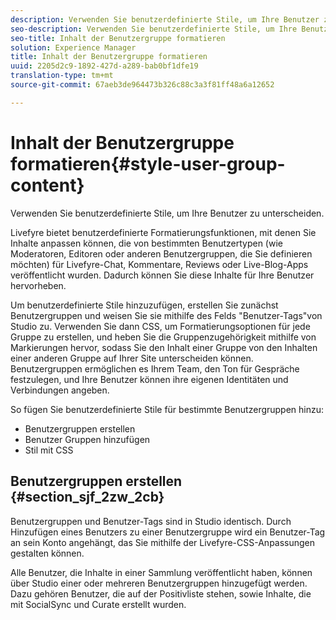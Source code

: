 ```yaml
---
description: Verwenden Sie benutzerdefinierte Stile, um Ihre Benutzer zu unterscheiden.
seo-description: Verwenden Sie benutzerdefinierte Stile, um Ihre Benutzer zu unterscheiden.
seo-title: Inhalt der Benutzergruppe formatieren
solution: Experience Manager
title: Inhalt der Benutzergruppe formatieren
uuid: 2205d2c9-1892-427d-a289-bab0bf1dfe19
translation-type: tm+mt
source-git-commit: 67aeb3de964473b326c88c3a3f81ff48a6a12652

---
```



# Inhalt der Benutzergruppe formatieren{#style-user-group-content}

Verwenden Sie benutzerdefinierte Stile, um Ihre Benutzer zu unterscheiden.

Livefyre bietet benutzerdefinierte Formatierungsfunktionen, mit denen Sie Inhalte anpassen können, die von bestimmten Benutzertypen (wie Moderatoren, Editoren oder anderen Benutzergruppen, die Sie definieren möchten) für Livefyre-Chat, Kommentare, Reviews oder Live-Blog-Apps veröffentlicht wurden. Dadurch können Sie diese Inhalte für Ihre Benutzer hervorheben.

Um benutzerdefinierte Stile hinzuzufügen, erstellen Sie zunächst Benutzergruppen und weisen Sie sie mithilfe des Felds "Benutzer-Tags"von Studio zu. Verwenden Sie dann CSS, um Formatierungsoptionen für jede Gruppe zu erstellen, und heben Sie die Gruppenzugehörigkeit mithilfe von Markierungen hervor, sodass Sie den Inhalt einer Gruppe von den Inhalten einer anderen Gruppe auf Ihrer Site unterscheiden können. Benutzergruppen ermöglichen es Ihrem Team, den Ton für Gespräche festzulegen, und Ihre Benutzer können ihre eigenen Identitäten und Verbindungen angeben.

So fügen Sie benutzerdefinierte Stile für bestimmte Benutzergruppen hinzu:

* Benutzergruppen erstellen
* Benutzer Gruppen hinzufügen
* Stil mit CSS

## Benutzergruppen erstellen {#section_sjf_2zw_2cb}

Benutzergruppen und Benutzer-Tags sind in Studio identisch. Durch Hinzufügen eines Benutzers zu einer Benutzergruppe wird ein Benutzer-Tag an sein Konto angehängt, das Sie mithilfe der Livefyre-CSS-Anpassungen gestalten können.

Alle Benutzer, die Inhalte in einer Sammlung veröffentlicht haben, können über Studio einer oder mehreren Benutzergruppen hinzugefügt werden. Dazu gehören Benutzer, die auf der Positivliste stehen, sowie Inhalte, die mit SocialSync und Curate erstellt wurden.
